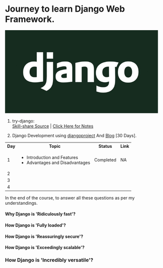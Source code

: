 # Journey to learn Django Web Framework.
![Django Wallpaper](https://github.com/filopd/try-django/blob/master/django-wallpaper.jpg)

1. try-django: <br>
   [Skill-share Source](https://www.skillshare.com/classes/Try-Django-Learn-and-Master-the-Python-Programming-Web-Framework) |
   [Click Here for Notes](https://github.com/filopd/try-django/tree/master/src/project1/trydjango/README.md)

2. Django Development using <a href='https://www.djangoproject.com/start/overview/'>djangoproject</a> And <a href='https://data-flair.training/blogs/django-tutorial/'>Blog</a> [30 Days].
<table>
<tr><th> Day </th><th> Topic </th><th> Status </th><th> Link </th></tr>
<tr><td>1</td><td><ul>
<li>Introduction and Features</li>
<li>Advantages and Disadvantages</li>
</ul></td><td>Completed</td><td>NA</td></tr>
<tr><td>2</td><td></td><td></td><td></td></tr>
<tr><td>3</td><td></td><td></td><td></td></tr>
<tr><td>4</td><td></td><td></td><td></td></tr>
</table>

In the end of the course, to answer all these questions as per my understandings.
#### Why Django is 'Ridiculously fast'?

#### How Django is 'Fully loaded'?

#### How Django is 'Reassuringly secure'?

#### How Django is 'Exceedingly scalable'?

### How Django is 'Incredibly versatile'?

